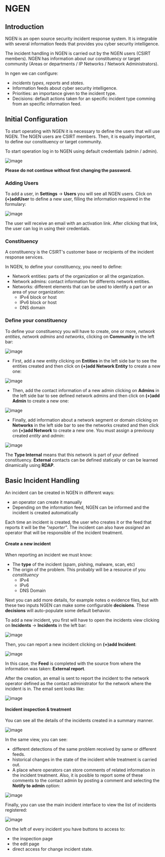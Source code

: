 # NGEN

## Introduction

NGEN is an open source security incident response system. It is integrable with several information feeds that provides you cyber security intelligence.

The incident handling in NGEN is carried out by the NGEN users (CSIRT members). NGEN has information about our constituency or target community (Areas or departments / IP Networks / Network Administrators).

In ngen we can configure:
* *incidents types*, *reports* and *states*.
* Information feeds about cyber security intelligence.
* Priorities: an importance given to the incident type.
* Decisions: default actions taken for an specific incident type comming from an specific information feed.


## Initial Configuration

To start operating with NGEN it is necessary to define the users that will use NGEN. The NGEN users are CSIRT members. Then, it is equally important, to define our constituency or target community.

To start operation log in to NGEN using default credentials (admin / admin).

![image](images/login.png)

**Please do not continue without first changing the password.**

### Adding Users

To add a user, in **Settings** -> **Users** you will see all NGEN users. Click on **(+)addUser** to define a new user, filling the information requiered in the formulary:

![image](images/useradd.png)
 
The user will receive an email with an activation link. After clicking that link, the user can log in using their credentials.

### Constituency

A constituency is the CSIRT's customer base or recipients of the incident response services.

In NGEN, to define your constituency, you need to define: 
* Network entities: parts of the organization or all the organization.
* Network admins: contact information for differents network entities.
* Networks: different elements that can be used to identify a part or an area of your organization:
  * IPv4 block or host
  * IPv6 block or host
  * DNS domain


### Define your constituency

To define your constituency you will have to create, one or more, *network entities*, *network admins* and *networks*, clicking on **Community** in the left bar:

![image](images/community.png)

* First, add a new entity clicking on **Entities** in the left side bar to see the entities created and then click on **(+)add Network Entity** to create a new one:

![image](images/addentity.png)

* Then, add the contact information of a new admin clicking on **Admins** in the left side bar to see defined network admins and then click on **(+)add Admin** to create a new one:

![image](images/addnetworkadmin.png)

* Finally, add information about a network segment or domain clicking on **Networks** in the left side bar to see the networks created and then click on **(+)add Network** to create a new one. You must assign a previousy created *entity* and *admin*:

![image](images/addnetwork.png)

The **Type Internal** means that this network is part of your defined constituency. **External** contacts can be defined statically or can be learned dinamically using **RDAP**.


## Basic Incident Handling

An incident can be created in NGEN in different ways:
* an operator can create it manually
* Depending on the information feed, NGEN can be informed and the incident is created automatically

Each time an incident is created, the user who creates it or the feed that reports it will be the *"reporter"*. The incident can also have *assigned* an operator that will be responsible of the incident treatment.

#### Create a new incident

When reporting an incident we must know:
* The **type** of the incident (spam, pishing, malware, scan, etc)
* The origin of the problem. This probably will be a resource of you *constituency*
   * IPv4
   * IPv6
   * DNS Domain
   
Next you can add more details, for example notes o evidence files, but with these two inputs NGEN can make some configurable **decisions**. These **decisions** will auto-populate some default behavior.

To add a new incident, you first will have to open the incidents view clicking on **Incidents** -> **Incidents** in the left bar:

![image](images/bar-incidents.png)

Then, you can report a new incident clicking on **(+)add Incident**:

![image](images/newincident.png)

In this case, the **Feed** is completed with the source from where the information was taken: **External report**.

After the creation, an email is sent to report the incident to the network operator defined as the contact administrator for the network where the incident is in. The email sent looks like:

![image](images/incident-email.png)


#### Incident inspection & treatment

You can see all the details of the incidents created in a summary manner. 

![image](images/incident-detail1.png)

In the same view, you can see:
* different detections of the same problem received by same or different feeds.
* historical changes in the state of the incident while treatment is carried out.
* A place where operators can store comments of related information in the incident treatment. Also, it is posible to report some of these comments to the contact admin by posting a comment and selecting the **Notify to admin** option:

![image](images/incident-detail2.png)

Finally, you can use the main incident interface to view the list of incidents registered:

![image](images/incident-list.png)

On the left of every incident you have buttons to access to:
* the inspection page
* the edit page
* direct access for change incident state.

